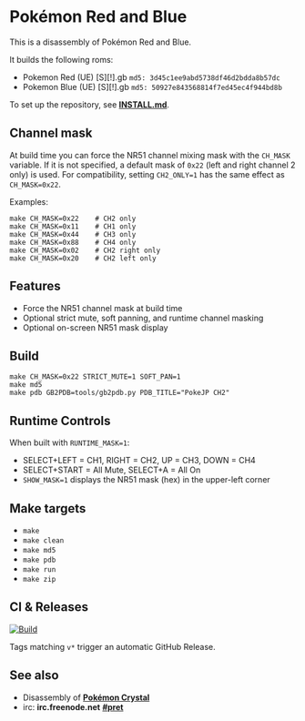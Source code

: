 # Pokémon Red and Blue

This is a disassembly of Pokémon Red and Blue.

It builds the following roms:

* Pokemon Red (UE) [S][!].gb  `md5: 3d45c1ee9abd5738df46d2bdda8b57dc`
* Pokemon Blue (UE) [S][!].gb `md5: 50927e843568814f7ed45ec4f944bd8b`

To set up the repository, see [**INSTALL.md**](INSTALL.md).

## Channel mask

At build time you can force the NR51 channel mixing mask with the `CH_MASK`
variable. If it is not specified, a default mask of `0x22` (left and right
channel 2 only) is used. For compatibility, setting `CH2_ONLY=1` has the same
effect as `CH_MASK=0x22`.

Examples:

```
make CH_MASK=0x22    # CH2 only
make CH_MASK=0x11    # CH1 only
make CH_MASK=0x44    # CH3 only
make CH_MASK=0x88    # CH4 only
make CH_MASK=0x02    # CH2 right only
make CH_MASK=0x20    # CH2 left only
```


## Features

- Force the NR51 channel mask at build time
- Optional strict mute, soft panning, and runtime channel masking
- Optional on-screen NR51 mask display

## Build

```
make CH_MASK=0x22 STRICT_MUTE=1 SOFT_PAN=1
make md5
make pdb GB2PDB=tools/gb2pdb.py PDB_TITLE="PokeJP CH2"
```

## Runtime Controls

When built with `RUNTIME_MASK=1`:

- SELECT+LEFT = CH1, RIGHT = CH2, UP = CH3, DOWN = CH4
- SELECT+START = All Mute, SELECT+A = All On
- `SHOW_MASK=1` displays the NR51 mask (hex) in the upper-left corner

## Make targets

- `make`
- `make clean`
- `make md5`
- `make pdb`
- `make run`
- `make zip`

## CI & Releases

[![Build](https://github.com/OWNER/REPO/actions/workflows/build.yml/badge.svg)](https://github.com/OWNER/REPO/actions/workflows/build.yml)

Tags matching `v*` trigger an automatic GitHub Release.

## See also

* Disassembly of [**Pokémon Crystal**][pokecrystal]
* irc: **irc.freenode.net** [**#pret**][irc]

[pokecrystal]: https://github.com/kanzure/pokecrystal
[irc]: https://kiwiirc.com/client/irc.freenode.net/?#pret
